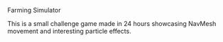 Farming Simulator

This is a small challenge game made in 24 hours showcasing NavMesh movement and interesting particle effects.
